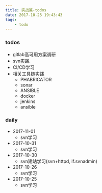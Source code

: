 ```yaml
---
title: 实战篇-todos
date: 2017-10-25 19:43:43
tags:
    - todo
---
```


### todos

* gitlab高可用方案调研
* svn实践
* CI/CD学习
* 相关工具链实践
    * PHABRICATOR
    * sonar
    * ANSIBLE
    * docker
    * jenkins
    * ansible

### daily
* 2017-11-01
    * svn学习
* 2017-10-31
    * svn学习
* 2017-10-30
    * svn建站学习(svn+httpd, if.svnadmin)
* 2017-10-26
    * svn学习    
* 2017-10-25
    * svn学习